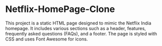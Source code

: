 # Netflix-HomePage-Clone
This project is a static HTML page designed to mimic the Netflix India homepage. It includes various sections such as a header, features, frequently asked questions (FAQs), and a footer. The page is styled with CSS and uses Font Awesome for icons.
